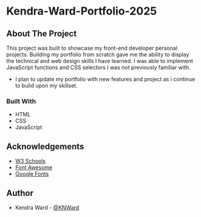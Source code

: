 # Kendra-Ward-Portfolio-2025

## About The Project

This project was built to showcase my front-end developer personal projects. Building my portfolio from scratch gave me the ability to display the technical and web design skills I have learned. I was able to implement JavaScript functions and CSS selectors I was not previously familiar with.

- I plan to update my portfolio with new features and project as i continue to build upon my skillset.

### Built With

- HTML
- CSS
- JavaScript

## Acknowledgements

- [W3 Schools](https://www.w3schools.com/)
- [Font Awesome](https://fontawesome.com/)
- [Google Fonts](https://fonts.google.com/)

## Author

- Kendra Ward - [@KNWard](https://github.com/KNWard)
